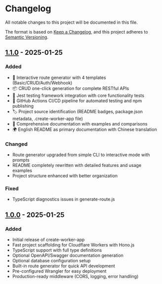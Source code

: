 # Changelog

All notable changes to this project will be documented in this file.

The format is based on [Keep a Changelog](https://keepachangelog.com/en/1.0.0/),
and this project adheres to [Semantic Versioning](https://semver.org/spec/v2.0.0.html).

## [1.1.0] - 2025-01-25

### Added
- 🚀 Interactive route generator with 4 templates (Basic/CRUD/Auth/Webhook)
- 📦 CRUD one-click generation for complete RESTful APIs
- 🧪 Jest testing framework integration with core functionality tests
- 🔄 GitHub Actions CI/CD pipeline for automated testing and npm publishing
- 🏷️ Project source identification (README badges, package.json metadata, .create-worker-app file)
- 📝 Comprehensive documentation with examples and comparisons
- 🌍 English README as primary documentation with Chinese translation

### Changed
- Route generator upgraded from simple CLI to interactive mode with prompts
- README completely rewritten with detailed features and usage examples
- Project structure enhanced with better organization

### Fixed
- TypeScript diagnostics issues in generate-route.js

## [1.0.0] - 2025-01-25

### Added
- Initial release of create-worker-app
- Fast project scaffolding for Cloudflare Workers with Hono.js
- TypeScript support with full type definitions
- Optional OpenAPI/Swagger documentation generation
- Optional database configuration setup
- Built-in route generator for quick API development
- Pre-configured Wrangler for easy deployment
- Production-ready middleware (CORS, logging, error handling)

[1.1.0]: https://github.com/leeguooooo/create-worker-app/compare/v1.0.0...v1.1.0
[1.0.0]: https://github.com/leeguooooo/create-worker-app/releases/tag/v1.0.0